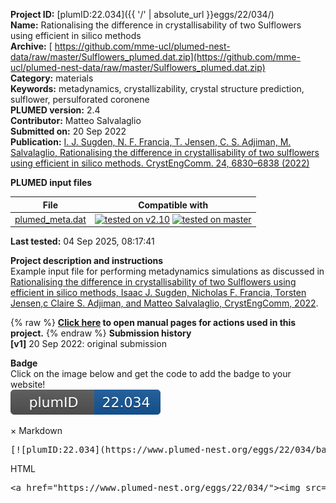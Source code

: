 **Project ID:** [plumID:22.034]({{ '/' | absolute_url }}eggs/22/034/)  
**Name:**  Rationalising the difference in crystallisability of two Sulflowers using efficient in silico methods  
**Archive:** [ https://github.com/mme-ucl/plumed-nest-data/raw/master/Sulflowers_plumed.dat.zip](https://github.com/mme-ucl/plumed-nest-data/raw/master/Sulflowers_plumed.dat.zip)  
**Category:**  materials  
**Keywords:**  metadynamics, crystallizability, crystal structure prediction, sulflower, persulforated coronene  
**PLUMED version:**  2.4  
**Contributor:**  Matteo Salvalaglio  
**Submitted on:** 20 Sep 2022  
**Publication:** [I. J. Sugden, N. F. Francia, T. Jensen, C. S. Adjiman, M. Salvalaglio, Rationalising the difference in crystallisability of two sulflowers using efficient in silico methods. CrystEngComm. 24, 6830–6838 (2022)](http://dx.doi.org/10.1039/d2ce00942k)  
  
**PLUMED input files**  
  
| File     | Compatible with |  
|:--------:|:--------:|  
| [plumed_meta.dat](./data/plumed_meta.dat.md) |  [![tested on v2.10](https://img.shields.io/badge/v2.10-passing-green.svg)](data/plumed_meta.dat.plumed.stderr) [![tested on master](https://img.shields.io/badge/master-passing-green.svg)](data/plumed_meta.dat.plumed_master.stderr) |  
  
**Last tested:**  04 Sep 2025, 08:17:41
  
**Project description and instructions**  
Example input file for performing metadynamics simulations as discussed in [Rationalising the difference in crystallisability of two Sulflowers using efficient in silico methods, Isaac J. Sugden, Nicholas F. Francia, Torsten Jensen,c Claire S. Adjiman, and Matteo Salvalaglio, CrystEngComm, 2022](http://dx.doi.org/10.1039/d2ce00942k). 

  
{% raw %}
<b><a href="https://www.plumed.org/doc-master/user-doc/html/actionlist/?actions=MATHEVAL,CELL,DRMSD,METAD,PRINT,COMMITTOR,UPPER_WALLS,CUSTOM,LOWER_WALLS" target="_blank">Click here</a> to open manual pages for actions used in this project.</b>
{% endraw %}
**Submission history**  
**[v1]** 20 Sep 2022: original submission  
  
**Badge**  
Click on the image below and get the code to add the badge to your website!  
<img src="./badge.svg" alt="plumeDnest:22.034" id="myBtn" class="badge">
<div id="myModal" class="modal">
  <div class="modal-content">
    <span class="close">&times;</span>
    Markdown<pre>[![plumID:22.034](https://www.plumed-nest.org/eggs/22/034/badge.svg)](https://www.plumed-nest.org/eggs/22/034/)</pre>
    HTML<pre>&lt;a href="https://www.plumed-nest.org/eggs/22/034/"&gt;&lt;img src="https://www.plumed-nest.org/eggs/22/034/badge.svg" alt="plumID:22.034"&gt;&lt;/a&gt;</pre>
  </div>
</div>

